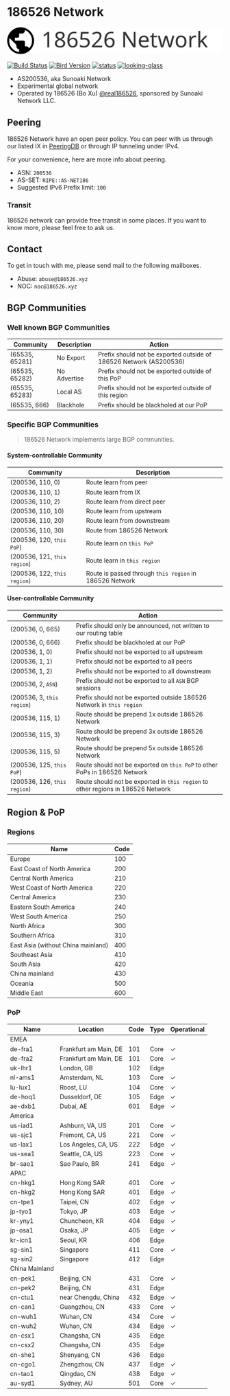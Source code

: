 # 186526 Network

![logo](logo/dark.svg)

[![Build Status](https://ci.186526.xyz/api/badges/186526/net186-config/status.svg)](https://ci.186526.xyz/186526/net186-config)
[![Bird Version](https://img.shields.io/badge/bird-%3E%3D%202.0.10-blue)](https://git.186526.xyz/186526/net186-config)
[![status](https://img.shields.io/badge/status-operational-sucess)](https://uptime.186526.net)
[![looking-glass](https://img.shields.io/badge/looking%20glass-available%20at%20lg.186526.net-blue)](https://lg.186526.net/)

- AS200536, aka Sunoaki Network
- Experimental global network
- Operated by 186526 (Bo Xu) [@real186526](https://t.me/real186526), sponsored by Sunoaki Network LLC.

## Peering

186526 Network have an open peer policy. You can peer with us through our listed IX in [PeeringDB](https://www.peeringdb.com/net/31778) or through IP tunneling under IPv4.

For your convenience, here are more info about peering.

- ASN: `200536`
- AS-SET: `RIPE::AS-NET186`
- Suggested IPv6 Prefix limit: `100`

### Transit

186526 network can provide free transit in some places. If you want to know more, please feel free to ask us.

## Contact

To get in touch with me, please send mail to the following mailboxes.

- Abuse: `abuse@186526.xyz`
- NOC: `noc@186526.xyz`

## BGP Communities

### Well known BGP Communities

| Community      | Description  | Action                                                             |
| -------------- | ------------ | ------------------------------------------------------------------ |
| (65535, 65281) | No Export    | Prefix should not be exported outside of 186526 Network (AS200536) |
| (65535, 65282) | No Advertise | Prefix should not be exported outside of this PoP                  |
| (65535, 65283) | Local AS     | Prefix should not be exported outside of this region               |
| (65535, 666)   | Blackhole    | Prefix should be blackholed at our PoP                             |

### Specific BGP Communities

> 186526 Network implements large BGP communities.

#### System-controllable Community

| Community                    | Description                                             |
| ---------------------------- | ------------------------------------------------------- |
| (200536, 110, 0)             | Route learn from peer                                   |
| (200536, 110, 1)             | Route learn from IX                                     |
| (200536, 110, 2)             | Route learn from direct peer                            |
| (200536, 110, 10)            | Route learn from upstream                               |
| (200536, 110, 20)            | Route learn from downstream                             |
| (200536, 110, 30)            | Route from 186526 Network                               |
| (200536, 120, `this PoP`)    | Route learn on `this PoP`                               |
| (200536, 121, `this region`) | Route learn in `this region`                            |
| (200536, 122, `this region`) | Route is passed through `this region` in 186526 Network |

#### User-controllable Community

| Community                    | Action                                                                           |
| ---------------------------- | -------------------------------------------------------------------------------- |
| (200536, 0, 665)             | Prefix should only be announced, not written to our routing table                |
| (200536, 0, 666)             | Prefix should be blackholed at our PoP                                           |
| (200536, 1, 0)               | Prefix should not be exported to all upstream                                    |
| (200536, 1, 1)               | Prefix should not be exported to all peers                                       |
| (200536, 1, 2)               | Prefix should not be exported to all downstream                                  |
| (200536, 2, `ASN`)           | Prefix should not be exported to all `ASN` BGP sessions                          |
| (200536, 3, `this region`)   | Prefix should not be exported outside 186526 Network in `this region`            |
| (200536, 115, 1)             | Route should be prepend 1x outside 186526 Network                                |
| (200536, 115, 3)             | Route should be prepend 3x outside 186526 Network                                |
| (200536, 115, 5)             | Route should be prepend 5x outside 186526 Network                                |
| (200536, 125, `this PoP`)    | Route should not be exported on `this PoP` to other PoPs in 186526 Network       |
| (200536, 126, `this region`) | Route should not be exported in `this region` to other regions in 186526 Network |

## Region & PoP

### Regions

| Name                               | Code |
| ---------------------------------- | ---- |
| Europe                             | 100  |
| East Coast of North America        | 200  |
| Central North America              | 210  |
| West Coast of North America        | 220  |
| Central America                    | 230  |
| Eastern South America              | 240  |
| West South America                 | 250  |
| North Africa                       | 300  |
| Southern Africa                    | 310  |
| East Asia (without China mainland) | 400  |
| Southeast Asia                     | 410  |
| South Asia                         | 420  |
| China mainland                     | 430  |
| Oceania                            | 500  |
| Middle East                        | 600  |

### PoP

| Name           | Location              | Code | Type | Operational |
| -------------- | --------------------- | ---- | ---- | ----------- |
| EMEA           |
| de-fra1        | Frankfurt am Main, DE | 101  | Core | ✓           |
| de-fra2        | Frankfurt am Main, DE | 101  | Core | ✓           |
| uk-lhr1        | London, GB            | 102  | Edge |
| nl-ams1        | Amsterdam, NL         | 103  | Core | ✓           |
| lu-lux1        | Roost, LU             | 104  | Core | ✓           |
| de-hoq1        | Dusseldorf, DE        | 105  | Edge | ✓           |
| ae-dxb1        | Dubai, AE             | 601  | Edge | ✓           |
| America        |
| us-iad1        | Ashburn, VA, US       | 201  | Core | ✓           |
| us-sjc1        | Fremont, CA, US       | 221  | Core | ✓           |
| us-lax1        | Los Angeles, CA, US   | 222  | Edge | ✓           |
| us-sea1        | Seattle, CA, US       | 223  | Core | ✓           |
| br-sao1        | Sao Paulo, BR         | 241  | Edge | ✓           |
| APAC           |
| cn-hkg1        | Hong Kong SAR         | 401  | Core | ✓           |
| cn-hkg2        | Hong Kong SAR         | 401  | Edge | ✓           |
| cn-tpe1        | Taipei, CN            | 402  | Edge | ✓           |
| jp-tyo1        | Tokyo, JP             | 403  | Edge | ✓           |
| kr-yny1        | Chuncheon, KR         | 404  | Edge | ✓           |
| jp-osa1        | Osaka, JP             | 405  | Edge | ✓           |
| kr-icn1        | Seoul, KR             | 406  | Edge |
| sg-sin1        | Singapore             | 411  | Core | ✓           |
| sg-sin2        | Singapore             | 412  | Edge |
| China Mainland |
| cn-pek1        | Beijing, CN           | 431  | Core | ✓           |
| cn-pek2        | Beijing, CN           | 431  | Edge |
| cn-ctu1        | near Chengdu, China   | 432  | Edge | ✓           |
| cn-can1        | Guangzhou, CN         | 433  | Core | ✓           |
| cn-wuh1        | Wuhan, CN             | 434  | Core | ✓           |
| cn-wuh2        | Wuhan, CN             | 434  | Edge | ✓           |
| cn-csx1        | Changsha, CN          | 435  | Edge |
| cn-csx2        | Changsha, CN          | 435  | Edge |
| cn-she1        | Shenyang, CN          | 436  | Edge |
| cn-cgo1        | Zhengzhou, CN         | 437  | Edge | ✓           |
| cn-tao1        | Qingdao, CN           | 438  | Edge | ✓           |
| au-syd1        | Sydney, AU            | 501  | Core | ✓           |
